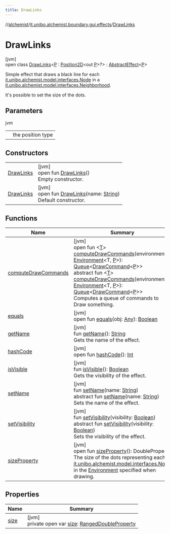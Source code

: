 ```yaml
---
title: DrawLinks
---
```

//[alchemist](../../../index.html)/[it.unibo.alchemist.boundary.gui.effects](../index.html)/[DrawLinks](index.html)



# DrawLinks



[jvm]\
open class [DrawLinks](index.html)<[P](index.html) : [Position2D](../../it.unibo.alchemist.model.interfaces/-position2-d/index.html)<out [P](../../it.unibo.alchemist.boundary.gui.effects.json/-effect-serializer/effect-from-file.html)>?> : [AbstractEffect](../-abstract-effect/index.html)<[P](../../it.unibo.alchemist.boundary.gui.effects.json/-effect-serializer/effect-from-file.html)> 

Simple effect that draws a black line for each [it.unibo.alchemist.model.interfaces.Node](../../it.unibo.alchemist.model.interfaces/-node/index.html) in a [it.unibo.alchemist.model.interfaces.Neighborhood](../../it.unibo.alchemist.model.interfaces/-neighborhood/index.html). 



 It's possible to set the size of the dots.



## Parameters


jvm

| | |
|---|---|
| <P> | the position type |



## Constructors


| | |
|---|---|
| [DrawLinks](-draw-links.html) | [jvm]<br>open fun [DrawLinks](-draw-links.html)()<br>Empty constructor. |
| [DrawLinks](-draw-links.html) | [jvm]<br>open fun [DrawLinks](-draw-links.html)(name: [String](https://docs.oracle.com/javase/8/docs/api/java/lang/String.html))<br>Default constructor. |


## Functions


| Name | Summary |
|---|---|
| [computeDrawCommands](../-abstract-effect/compute-draw-commands.html) | [jvm]<br>open fun <[T](../-abstract-effect/compute-draw-commands.html)> [computeDrawCommands](../-abstract-effect/compute-draw-commands.html)(environment: [Environment](../../it.unibo.alchemist.model.interfaces/-environment/index.html)<T, [P](../../it.unibo.alchemist.boundary.gui.effects.json/-effect-serializer/effect-from-file.html)>): [Queue](https://docs.oracle.com/javase/8/docs/api/java/util/Queue.html)<[DrawCommand](../../it.unibo.alchemist.boundary.interfaces/-draw-command/index.html)<[P](../../it.unibo.alchemist.boundary.gui.effects.json/-effect-serializer/effect-from-file.html)>><br>abstract fun <[T](../-effect-f-x/compute-draw-commands.html)> [computeDrawCommands](../-effect-f-x/compute-draw-commands.html)(environment: [Environment](../../it.unibo.alchemist.model.interfaces/-environment/index.html)<T, [P](../../it.unibo.alchemist.boundary.gui.effects.json/-effect-serializer/effect-from-file.html)>): [Queue](https://docs.oracle.com/javase/8/docs/api/java/util/Queue.html)<[DrawCommand](../../it.unibo.alchemist.boundary.interfaces/-draw-command/index.html)<[P](../../it.unibo.alchemist.boundary.gui.effects.json/-effect-serializer/effect-from-file.html)>><br>Computes a queue of commands to Draw something. |
| [equals](equals.html) | [jvm]<br>open fun [equals](equals.html)(obj: [Any](https://kotlinlang.org/api/latest/jvm/stdlib/kotlin/-any/index.html)): [Boolean](https://kotlinlang.org/api/latest/jvm/stdlib/kotlin/-boolean/index.html) |
| [getName](../-draw-dot/index.html#-1246522748%2FFunctions%2F-134779887) | [jvm]<br>fun [getName](../-draw-dot/index.html#-1246522748%2FFunctions%2F-134779887)(): [String](https://docs.oracle.com/javase/8/docs/api/java/lang/String.html)<br>Gets the name of the effect. |
| [hashCode](hash-code.html) | [jvm]<br>open fun [hashCode](hash-code.html)(): [Int](https://kotlinlang.org/api/latest/jvm/stdlib/kotlin/-int/index.html) |
| [isVisible](../-abstract-effect/is-visible.html) | [jvm]<br>fun [isVisible](../-abstract-effect/is-visible.html)(): [Boolean](https://kotlinlang.org/api/latest/jvm/stdlib/kotlin/-boolean/index.html)<br>Gets the visibility of the effect. |
| [setName](../-draw-dot/index.html#718293747%2FFunctions%2F-134779887) | [jvm]<br>fun [setName](../-draw-dot/index.html#718293747%2FFunctions%2F-134779887)(name: [String](https://docs.oracle.com/javase/8/docs/api/java/lang/String.html))<br>abstract fun [setName](../-effect-f-x/set-name.html)(name: [String](https://docs.oracle.com/javase/8/docs/api/java/lang/String.html))<br>Sets the name of the effect. |
| [setVisibility](../-draw-dot/index.html#-144014039%2FFunctions%2F-134779887) | [jvm]<br>fun [setVisibility](../-draw-dot/index.html#-144014039%2FFunctions%2F-134779887)(visibility: [Boolean](https://kotlinlang.org/api/latest/jvm/stdlib/kotlin/-boolean/index.html))<br>abstract fun [setVisibility](../-effect-f-x/set-visibility.html)(visibility: [Boolean](https://kotlinlang.org/api/latest/jvm/stdlib/kotlin/-boolean/index.html))<br>Sets the visibility of the effect. |
| [sizeProperty](size-property.html) | [jvm]<br>open fun [sizeProperty](size-property.html)(): DoubleProperty<br>The size of the dots representing each [it.unibo.alchemist.model.interfaces.Node](../../it.unibo.alchemist.model.interfaces/-node/index.html) in the [Environment](../../it.unibo.alchemist.model.interfaces/-environment/index.html) specified when drawing. |


## Properties


| Name | Summary |
|---|---|
| [size](size.html) | [jvm]<br>private open var [size](size.html): [RangedDoubleProperty](../../it.unibo.alchemist.boundary.gui.view.properties/-ranged-double-property/index.html) |

